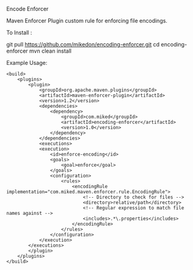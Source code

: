 Encode Enforcer

Maven Enforcer Plugin custom rule for enforcing file encodings.

To Install :

git pull https://github.com/mikedon/encoding-enforcer.git
cd encoding-enforcer
mvn clean install

Example Usage:

```
<build>
	<plugins>
		<plugin>
	        <groupId>org.apache.maven.plugins</groupId>
			<artifactId>maven-enforcer-plugin</artifactId>
			<version>1.2</version>
			<dependencies>
				<dependency>
					<groupId>com.miked</groupId>
					<artifactId>encoding-enforcer</artifactId>
					<version>1.0</version>
				</dependency>
			</dependencies>
			<executions>
			<execution>
				<id>enforce-encoding</id>
				<goals>
					<goal>enforce</goal>
				</goals>
				<configuration>
					<rules>
			            <encodingRule implementation="com.miked.maven.enforcer.rule.EncodingRule">
							<!-- Directory to check for files -->
			            	<directory>relative/path</directory>
							<!-- Regular expression to match file names against -->
			            	<includes>.*\.properties</includes>
			            </encodingRule>
          			</rules>
				</configuration>
			</execution>
        </executions>
	    </plugin>   
	</plugins>
</build>
```
